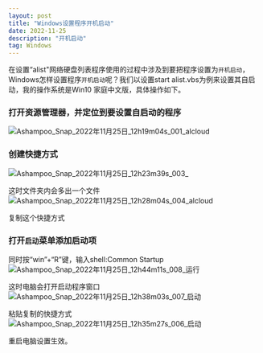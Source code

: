 ```yaml
---
layout: post
title: "Windows设置程序开机启动"
date: 2022-11-25
description: "开机启动"
tag: Windows
---  
```

在设置“alist"网络硬盘列表程序使用的过程中涉及到要把程序设置为`开机启动`，Windows怎样设置程序`开机启动`呢？我们以设置start alist.vbs为例来设置其自启动，我的操作系统是Win10 家庭中文版，具体操作如下。
### 打开资源管理器，并定位到要设置自启动的程序
![Ashampoo_Snap_2022年11月25日_12h19m04s_001_alcloud](https://user-images.githubusercontent.com/70909689/203900585-0b025af3-9608-4ca6-898f-3994d6d17c32.png)

### 创建快捷方式
![Ashampoo_Snap_2022年11月25日_12h23m39s_003_](https://user-images.githubusercontent.com/70909689/203901379-89fdfd71-b1c3-4a91-b504-6f9c8ab1686f.png)

这时文件夹内会多出一个文件
![Ashampoo_Snap_2022年11月25日_12h28m04s_004_alcloud](https://user-images.githubusercontent.com/70909689/203901380-d7a9bf1c-5e7a-47b1-9891-f968fd30b0fd.png)

复制这个快捷方式
### 打开`启动`菜单添加启动项
同时按“win”+“R”键，输入shell:Common Startup
![Ashampoo_Snap_2022年11月25日_12h44m11s_008_运行](https://user-images.githubusercontent.com/70909689/203902975-9e5ec514-0c75-48cc-8a51-a7a77f70fa09.png)

这时电脑会打开启动程序窗口
![Ashampoo_Snap_2022年11月25日_12h38m03s_007_启动](https://user-images.githubusercontent.com/70909689/203902396-83a23b80-4fd0-4f48-8de4-ce4b08a3ea49.png)

粘贴复制的快捷方式
![Ashampoo_Snap_2022年11月25日_12h35m27s_006_启动](https://user-images.githubusercontent.com/70909689/203902406-4f1212e9-b39e-4816-ac76-41bb47bd0ea8.png)


重启电脑设置生效。

